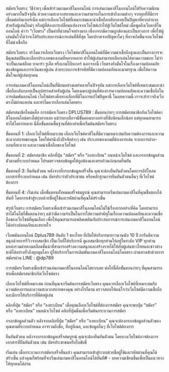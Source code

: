 
สมัครเว็บตรง: วิธีง่ายๆ เพื่อเข้าร่วมเกมคาสิโนออนไลน์
การเล่นเกมคาสิโนออนไลน์ได้รับความนิยมอย่างมากในปัจจุบัน ด้วยความสะดวกสบายและความสามารถในการเข้าถึงเกมต่างๆ จากทุกที่ที่มีการเชื่อมต่ออินเทอร์เน็ต แต่การเลือกเว็บไซต์ที่เหมาะสมและน่าเชื่อถือกลับกลายเป็นปัญหาที่ยากลำบากสำหรับผู้เล่นใหม่ๆ หรือผู้ที่ต้องการเปลี่ยนแปลงจากเว็บไซต์เก่าไปสู่เว็บไซต์ใหม่ เมื่อพูดถึงเว็บคาสิโนออนไลน์ คำว่า “เว็บตรง” เป็นคำที่น่าสนใจอย่างมาก เนื่องจากมีความถูกต้องและเป็นทางการ เพื่อให้ผู้เล่นมั่นใจได้ว่าจะได้รับประสบการณ์การเล่นที่ดีที่สุด โดยปราศจากปัญหาใดๆ ที่อาจเกิดขึ้นจากเว็บไซต์ที่ไม่น่าเชื่อถือ

สมัครเว็บตรง: ทำไมควรเลือกเว็บตรง
เว็บไซต์คาสิโนออนไลน์ที่มีความน่าเชื่อถือสูงและเป็นทางการจะมีคุณสมบัติและเลือกประเภทของเกมที่หลากหลาย ทำให้ผู้เล่นสามารถเลือกเล่นได้ตามความชอบ ไม่ว่าจะเป็นเกมสล็อต บาคาร่า รูเล็ต หรือเกมโป๊กเกอร์ นอกจากนี้ เว็บตรงยังมั่นใจในเรื่องความปลอดภัยของข้อมูลและการเงินของผู้เล่น ด้วยระบบการเข้ารหัสที่มีความปลอดภัยและมาตรฐาน เพื่อให้ความมั่นใจแก่ผู้เล่นทุกคน

การเล่นเกมคาสิโนออนไลน์เป็นที่นิยมอย่างแพร่หลายในปัจจุบัน แต่การเลือกเว็บไซต์ที่เหมาะสมและน่าเชื่อถือกลับกลายเป็นอุปสรรคสำหรับผู้เล่น โดยเฉพาะผู้เล่นที่ต้องการความปลอดภัยและความเชื่อถือในการเดิมพันออนไลน์ เว็บไซต์ตรงคือทางเลือกที่ดีในการแก้ไขปัญหานี้ ในบทความนี้ เราจะสำรวจถึงเว็บตรงไม่ผ่านเอเย่น และทำไมควรเลือกเล่นโดยตรง

สมัครสมาชิกใหม่คลิ๊ก
การสมัครเว็บตรง DPLUS789 : ขั้นตอนง่ายๆ
การสมัครสมาชิกกับเว็บไซต์คาสิโนออนไลน์ตรงไม่ยุ่งยากเลย แม้ว่าบางที่อาจมีขั้นตอนบางอย่างที่ซับซ้อนเล็กน้อย แต่ทุกคนสามารถทำได้โดยง่ายดาย นี่คือขั้นตอนพื้นฐานที่ต้องทำเพื่อเริ่มต้นสมัครเว็บตรง:


ขั้นตอนที่ 1: เลือกเว็บไซต์ที่เหมาะสม
เลือกเว็บไซต์คาสิโนที่มีความเหมาะสมกับความต้องการและความสะดวกสบายของคุณ โดยให้คำนึงถึงปัจจัยต่างๆ เช่น ประเภทของเกมที่ต้องการเล่น ระบบการฝาก-ถอนที่สะดวก และความน่าเชื่อถือของเว็บไซต์

ขั้นตอนที่ 2: สมัครสมาชิก
คลิกที่ปุ่ม “สมัคร” หรือ “ลงทะเบียน” บนหน้าเว็บไซต์ และกรอกข้อมูลส่วนตัวตามที่ระบบกำหนด โปรดตรวจสอบข้อมูลให้ถูกต้องและครบถ้วนก่อนกดยืนยัน

ขั้นตอนที่ 3: ยืนยันตัวตน
หลังจากที่กรอกข้อมูลเสร็จสิ้น คุณจะต้องยืนยันตัวตนโดยการอัปโหลดเอกสารที่ระบบกำหนด เช่น บัตรประจำตัวประชาชน หรือหลักฐานการยืนยันตัวตนอื่นๆ ที่เว็บไซต์ต้องการ

ขั้นตอนที่ 4: เริ่มเล่น
เมื่อขั้นตอนทั้งหมดเสร็จสมบูรณ์ คุณสามารถเริ่มเล่นเกมคาสิโนที่คุณชื่นชอบได้ทันที โดยการเข้าสู่ระบบด้วยชื่อผู้ใช้และรหัสผ่านที่คุณได้สร้างขึ้น

สรุปเว็บตรง
การสมัครเว็บตรงเพื่อเข้าร่วมเกมคาสิโนออนไลน์ไม่ใช่เรื่องยากอย่างที่คิด โดยสามารถทำได้ในไม่กี่ขั้นตอนง่ายๆ แม้ว่ามีความจำเป็นในการใส่ความสำคัญในเรื่องความปลอดภัยและความเชื่อถือของเว็บไซต์ที่คุณเลือก เพื่อให้คุณสามารถเพลิดเพลินกับประสบการณ์การเล่นเกมคาสิโนออนไลน์ได้อย่างปลอดภัยและสบายใจ

เว็บพนันออนไลน์ Dplus789 อันดับ 1 ของไทย ที่เปิดให้บริการมายาวนานนับ 10 ปี การันตีความสนุกด้วยการรีวิวจากสมาชิก เป็นเว็บที่ให้บริการดี ดูแลสมาชิกทุกท่านให้อยู่ในระดับ VIP ทุกท่าน  แหล่งรวมค่ายเกมสล็อตชั้นนำที่สามารถสร้างความสนุกและสร้างรายได้ให้กับผู้เล่นชาวไทยและชาวต่างชาติได้อย่างทั่วถึงทุกมุมโลก ผู้ให้บริการในการเดิมพันเกมคาสิโนออนไลน์โดยตรง ผ่านทางเข้าด้วยการสมัครผ่าน LINE : @dp789


การสมัครเว็บตรงเพื่อเข้าร่วมเล่นเกมคาสิโนออนไลน์ไม่ยากเลย ต่อไปนี้คือขั้นตอนง่ายๆ ที่คุณสามารถทำเพื่อสมัครสมาชิกกับเว็บไซต์ตรง

เลือกเว็บไซต์ที่เหมาะสม
ก่อนที่คุณจะเริ่มต้นการสมัครเว็บตรง คุณควรเลือกเว็บไซต์ที่เหมาะสมกับความต้องการและความสะดวกสบายของคุณ อย่างไรก็ตาม ตรวจสอบให้แน่ใจว่าเว็บไซต์มีความเชื่อถือและมีการให้บริการที่ดีต่อผู้เล่น

คลิกที่ปุ่ม “สมัคร” หรือ “ลงทะเบียน”
เมื่อคุณเลือกเว็บไซต์ที่ต้องการสมัคร คุณจะพบปุ่ม “สมัคร” หรือ “ลงทะเบียน” บนหน้าเว็บไซต์ คลิกที่ปุ่มนั้นเพื่อเริ่มต้นกระบวนการสมัคร

กรอกข้อมูลส่วนตัว
หลังจากคลิกที่ปุ่ม “สมัคร” หรือ “ลงทะเบียน” คุณจะต้องกรอกข้อมูลส่วนตัวของคุณตามที่ระบบกำหนด อาจรวมถึงชื่อ, ที่อยู่อีเมล, และข้อมูลอื่นๆ ที่เว็บไซต์ต้องการ

ยืนยันตัวตน
หลังจากกรอกข้อมูลเสร็จสมบูรณ์ คุณจะต้องยืนยันตัวตน โดยบางเว็บไซต์อาจต้องการเอกสารที่ยืนยันตัวตน เช่น บัตรประชาชนหรือใบขับขี่

เริ่มเล่น
เมื่อกระบวนการสมัครเสร็จสิ้นแล้ว คุณสามารถเข้าสู่ระบบด้วยชื่อผู้ใช้และรหัสผ่านที่คุณได้สร้างขึ้น แล้วคุณก็พร้อมที่จะเริ่มเล่นเกมคาสิโนออนไลน์ได้ทันที# -
บทความเขียนขึ้นเพื่อเป็นแนวทาง ให้ทุกคนได้อ่าน

